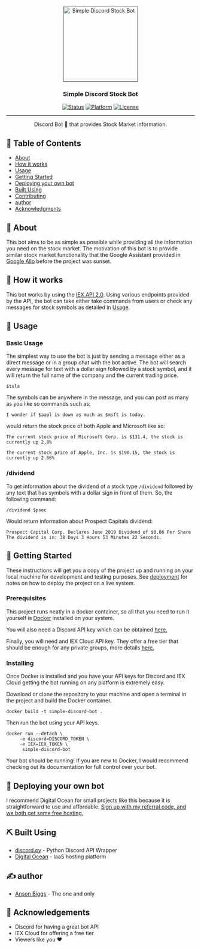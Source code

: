 <p align="center">
  <a href="" rel="noopener">
 <img width=200px height=200px src="https://assets.gitlab-static.net/uploads/-/system/project/avatar/10273693/logo.jpg" alt="Simple Discord Stock Bot"></a>
</p>

<h3 align="center">Simple Discord Stock Bot</h3>

<div align="center">

  [![Status](https://img.shields.io/badge/status-active-success.svg)]()
  [![Platform](https://img.shields.io/badge/platform-Discord-blue.svg)](https://discordapp.com/)
  [![License](https://img.shields.io/badge/license-MIT-blue.svg)](/LICENSE)

</div>

---

<p align="center"> Discord Bot 🤖 that provides Stock Market information.
    <br> 
</p>

## 📝 Table of Contents
+ [About](#about)
+ [How it works](#working)
+ [Usage](#usage)
+ [Getting Started](#getting_started)
+ [Deploying your own bot](#deployment)
+ [Built Using](#built_using)
+ [Contributing](../CONTRIBUTING.md)
+ [author](#author)
+ [Acknowledgments](#acknowledgement)

## 🧐 About <a name = "about"></a>
This bot aims to be as simple as possible while providing all the information you need on the stock market. The motivation of this bot is to provide similar stock market functionality that the Google Assistant provided in [Google Allo](https://gcemetery.co/google-allo/) before the project was sunset.

## 💭 How it works <a name = "working"></a>

This bot works by using the [IEX API 2.0](https://iexcloud.io/docs/api/). Using various endpoints provided by the API, the bot can take either take commands from users or check any messages for stock symbols as detailed in [Usage](#usage).

## 🎈 Usage <a name = "usage"></a>

### Basic Usage

The simplest way to use the bot is just by sending a message either as a direct message or in a group chat with the bot active. The bot will search every message for text with a dollar sign followed by a stock symbol, and it will return the full name of the company and the current trading price.
```
$tsla
```
The symbols can be anywhere in the message, and you can post as many as you like so commands such as:
```
I wonder if $aapl is down as much as $msft is today.
```
would return the stock price of both Apple and Microsoft like so:
```
The current stock price of Microsoft Corp. is $131.4, the stock is currently up 2.8%

The current stock price of Apple, Inc. is $190.15, the stock is currently up 2.66%
```

### /dividend

To get information about the dividend of a stock type `/dividend` followed by any text that has symbols with a dollar sign in front of them. So, the following command:
```
/dividend $psec
```
Would return information about Prospect Capitals dividend:
```
Prospect Capital Corp. Declares June 2019 Dividend of $0.06 Per Share 
The dividend is in: 38 Days 3 Hours 53 Minutes 22 Seconds.
```

## 🏁 Getting Started <a name = "getting_started"></a>
These instructions will get you a copy of the project up and running on your local machine for development and testing purposes. See [deployment](#deployment) for notes on how to deploy the project on a live system.

### Prerequisites

This project runs neatly in a docker container, so all that you need to run it yourself is [Docker](https://hub.docker.com/?overlay=onboarding) installed on your system.

You will also need a Discord API key which can be obtained [here.](https://discordapp.com/developers/)

Finally, you will need and IEX Cloud API key. They offer a free tier that should be enough for any private groups, more details [here.](https://iexcloud.io/)

### Installing

Once Docker is installed and you have your API keys for Discord and IEX Cloud getting the bot running on any platform is extremely easy. 

Download or clone the repository to your machine and open a terminal in the project and build the Docker container.

```
docker build -t simple-discord-bot .
```

Then run the bot using your API keys.

```
docker run --detach \
     -e discord=DISCORD_TOKEN \
     -e IEX=IEX_TOKEN \
      simple-discord-bot
```

Your bot should be running! If you are new to Docker, I would recommend checking out its documentation for full control over your bot. 

## 🚀 Deploying your own bot <a name = "deployment"></a>
I recommend Digital Ocean for small projects like this because it is straightforward to use and affordable. [Sign up with my referral code, and we both get some free hosting.](https://m.do.co/c/6b5df7ef55b6)

## ⛏️ Built Using <a name = "built_using"></a>
+ [discord.py](https://github.com/Rapptz/discord.py) - Python Discord API Wrapper
+ [Digital Ocean](https://www.digitalocean.com/) - IaaS hosting platform

## ✍️ author <a name = "author"></a>
+ [Anson Biggs](https://blog.ansonbiggs.com/author/anson/) - The one and only

## 🎉 Acknowledgements <a name = "acknowledgement"></a>
+ Discord for having a great bot API
+ IEX Cloud for offering a free tier
+ Viewers like you ♥
